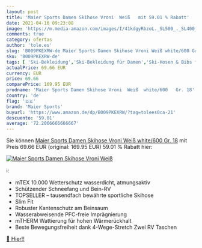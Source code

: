 ```yaml
---
layout: post
title: 'Maier Sports Damen Skihose Vroni  Weiß   mit 59.01 % Rabatt'
date: 2021-04-16 09:23:08
image: 'https://m.media-amazon.com/images/I/41kdgyRbzoL._SL500_._SL400_.jpg'
comments: true
category: ofertas
author: 'tole.es'
slug: 'B009PKEXRW-de Maier Sports Damen Skihose Vroni Weiß white/600 Gr. 18'
sku: 'B009PKEXRW-de'
tags: [ 'Ski-Bekleidung','Ski-Bekleidung für Damen','Ski-Hosen & Bibs für Damen','Skifahren','Sport','Sport & Freizeit','Sportausrüstung & -bekleidung','Wintersport','maier sports', ]
actualPrice: 69.66 EUR
currency: EUR
price: 69.66
comparePrice: 169.95 EUR
prodname: 'Maier Sports Damen Skihose Vroni  Weiß  white/600   Gr. 18'
country: 'de'
flag: '🇩🇪'
brand: 'Maier Sports'
buyurl: 'https://www.amazon.de/dp/B009PKEXRW/?tag=tolees0ca-21'
descuento: '59.01'
average: '72.2066666666667'
---
```


Sie können [Maier Sports Damen Skihose Vroni  Weiß  white/600   Gr. 18](https://www.amazon.de/dp/B009PKEXRW/?tag=tolees0ca-21) mit Preis 69.66 EUR (original: 169.95 EUR) 59.01 % Rabatt hier:

[![Maier Sports Damen Skihose Vroni  Weiß  ](https://m.media-amazon.com/images/I/41kdgyRbzoL._SL500_._SL400_.jpg)](https://www.amazon.de/dp/B009PKEXRW/?tag=tolees0ca-21)

ℹ️:

- mTEX 10.000 Wetterschutz wasserdicht, atmungsaktiv
- Schützender Schneefang und Bein-RV
- TOPSELLER – tausendfach bewährte sportliche Skihose
- Slim Fit
- Robuster Kantenschutz am Beinsaum
- Wasserabweisende PFC-freie Imprägnierung
- mTHERM Wattierung für hohen Wärmerückhalt
- Beste Bewegungsfreiheit dank 4-Wege-Stretch Zwei RV Taschen

[🛒 Hier!!](https://www.amazon.de/dp/B009PKEXRW/?tag=tolees0ca-21)

